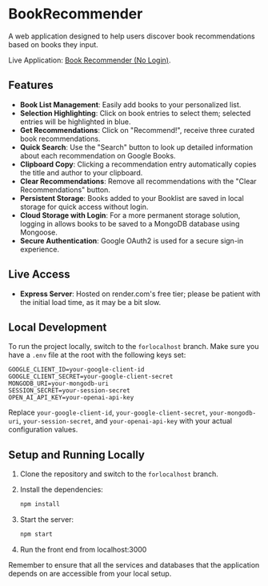 # BookRecommender

A web application designed to help users discover book recommendations based on books they input.

Live Application: [Book Recommender (No Login)](https://bookrecommender-o3nk.onrender.com/).

## Features

- **Book List Management**: Easily add books to your personalized list.
- **Selection Highlighting**: Click on book entries to select them; selected entries will be highlighted in blue.
- **Get Recommendations**: Click on "Recommend!", receive three curated book recommendations.
- **Quick Search**: Use the "Search" button to look up detailed information about each recommendation on Google Books.
- **Clipboard Copy**: Clicking a recommendation entry automatically copies the title and author to your clipboard.
- **Clear Recommendations**: Remove all recommendations with the "Clear Recommendations" button.
- **Persistent Storage**: Books added to your Booklist are saved in local storage for quick access without login.
- **Cloud Storage with Login**: For a more permanent storage solution, logging in allows books to be saved to a MongoDB database using Mongoose.
- **Secure Authentication**: Google OAuth2 is used for a secure sign-in experience.

## Live Access

- **Express Server**: Hosted on render.com's free tier; please be patient with the initial load time, as it may be a bit slow.

## Local Development

To run the project locally, switch to the `forlocalhost` branch. Make sure you have a `.env` file at the root with the following keys set:

```env
GOOGLE_CLIENT_ID=your-google-client-id
GOOGLE_CLIENT_SECRET=your-google-client-secret
MONGODB_URI=your-mongodb-uri
SESSION_SECRET=your-session-secret
OPEN_AI_API_KEY=your-openai-api-key
```

Replace `your-google-client-id`, `your-google-client-secret`, `your-mongodb-uri`, `your-session-secret`, and `your-openai-api-key` with your actual configuration values.

## Setup and Running Locally

1. Clone the repository and switch to the `forlocalhost` branch.
2. Install the dependencies:

    ```bash
    npm install
    ```

3. Start the server:

    ```bash
    npm start
    ```

4. Run the front end from localhost:3000

Remember to ensure that all the services and databases that the application depends on are accessible from your local setup.
